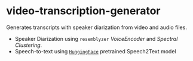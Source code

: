# video-transcription-generator

Generates transcripts with speaker diarization from video and audio files.

- Speaker Diarization using `resemblyzer` *VoiceEncoder* and *Spectral Clustering*.
- Speech-to-text using [`HuggingFace`](https://huggingface.co/) pretrained Speech2Text model



